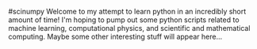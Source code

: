 #scinumpy
Welcome to my attempt to learn python in an incredibly short amount of time! I'm hoping to pump out some python scripts related to machine learning, computational physics, and scientific and mathematical computing. Maybe some other interesting stuff will appear here...
